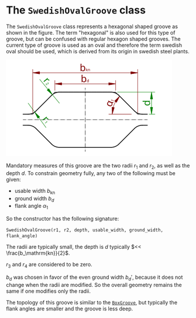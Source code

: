 # The `SwedishOvalGroove` class

The `SwedishOvalGroove` class represents a hexagonal shaped groove as shown in the figure. The term "hexagonal" is also
used for this type of groove, but can be confused with regular hexagon shaped grooves. The current type of groove is
used as an oval and therefore the term swedish oval should be used, which is derived from its origin in swedish steel
plants.

![swedish oval groove geometry](swedish_oval.svg)

Mandatory measures of this groove are the two radii $`r_1`$ and $`r_2`$, as well as the depth $`d`$. To constrain
geometry fully, any two of the following must be given:

- usable width $`b_\mathrm{kn}`$
- ground width $`b_d`$
- flank angle $`\alpha_1`$

So the constructor has the following signature:

    SwedishOvalGroove(r1, r2, depth, usable_width, ground_width, flank_angle)

The radii are typically small, the depth is $`d`$ typically $`<< \frac{b_\mathrm{kn}}{2}`$.

$`r_3`$ and $`r_4`$ are considered to be zero.

$`b_d`$ was chosen in favor of the even ground width $`b_d'`$, because it does not change when the radii are modified.
So the overall geometry remains the same if one modifies only the radii.

The topology of this groove is similar to the [`BoxGroove`](../boxes/box.md), but typically the flank angles are smaller
and the groove is less deep.

